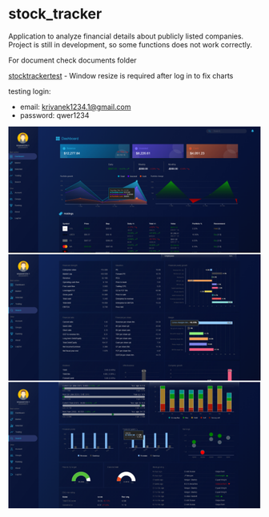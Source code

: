 # stock_tracker

Application to analyze financial details about publicly listed companies. Project is still in development, so some functions does not work correctly.

For document check documents folder

[stocktrackertest](https://stocktrackertest-e51fc.web.app/)  - Window resize is required after log in to fix charts

testing login:
- email: krivanek1234.1@gmail.com
- password: qwer1234


![Dashboard](images/dashboard.png)
![Details_1](images/portal_detail_1.png)
![Details_2](images/portal_detail_2.png)

